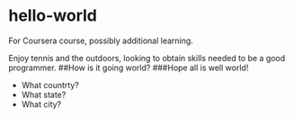 # hello-world
For Coursera course, possibly additional learning.

Enjoy tennis and the outdoors,
looking to obtain skills needed to be a good programmer.
##How is it going world?
###Hope all is well world!
* What countrty?
* What state?
* What city?

